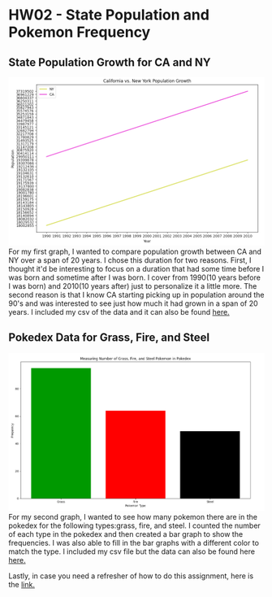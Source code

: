 # HW02 - State Population and Pokemon Frequency
## State Population Growth for CA and NY
![State Growth](state_population.png)
For my first graph, I wanted to compare population growth between CA and NY over a span of 20 years. I chose this duration for two reasons. First, I thought it'd be interesting to focus on a duration that had some time before I was born and sometime after I was born. I cover from 1990(10 years before I was born) and 2010(10 years after) just to personalize it a little more. The second reason is that I know CA starting picking up in population around the 90's and was interested to see just how much it had grown in a span of 20 years. I included my csv of the data and it can also be found [here.](https://github.com/JoshData/historical-state-population-csv/blob/primary/historical_state_population_by_year.csv)

## Pokedex Data for Grass, Fire, and Steel
![Pokemon Numbers](pokemon.png)
For my second graph, I wanted to see how many pokemon there are in the pokedex for the following types:grass, fire, and steel. I counted the number of each type in the pokedex and then created a bar graph to show the frequencies. I was also able to fill in the bar graphs with a different color to match the type. I included my csv file but the data can also be found here [here.](https://gist.github.com/armgilles/194bcff35001e7eb53a2a8b441e8b2c6#file-pokemon-csv)

Lastly, in case you need a refresher of how to do this assignment, here is the [link.](https://github.com/mikeizbicki/cmc-csci040/tree/2021fall/hw_02)
